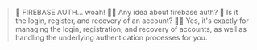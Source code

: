 > 👩 FIREBASE AUTH... woah!
> 👨‍💻 Any idea about firebase auth?
> 👩 Is it the login, register, and recovery of an account?
> 👨‍💻 Yes, it's exactly for managing the login, registration, and recovery of accounts, as well as handling the underlying authentication processes for you.

